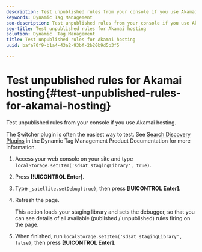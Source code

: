 ```yaml
---
description: Test unpublished rules from your console if you use Akamai hosting.
keywords: Dynamic Tag Management
seo-description: Test unpublished rules from your console if you use Akamai hosting.
seo-title: Test unpublished rules for Akamai hosting
solution: Dynamic  Tag Management
title: Test unpublished rules for Akamai hosting
uuid: bafa70f9-b1a4-43a2-93bf-2b20b9d5b3f5

---
```


# Test unpublished rules for Akamai hosting{#test-unpublished-rules-for-akamai-hosting}

Test unpublished rules from your console if you use Akamai hosting.

The Switcher plugin is often the easiest way to test. See [Search Discovery Plugins](https://docs.adobe.com/content/help/en/dtm/using/resources/plugins/search-discovery-plugins.html) in the Dynamic Tag Management Product Documentation for more information. 

1. Access your web console on your site and type `localStorage.setItem('sdsat_stagingLibrary', true)`.
1. Press **[!UICONTROL Enter]**.
1. Type `_satellite.setDebug(true)`, then press **[!UICONTROL Enter]**.
1. Refresh the page.

   This action loads your staging library and sets the debugger, so that you can see details of all available (published / unpublished) rules firing on the page. 
1. When finished, run `localStorage.setItem('sdsat_stagingLibrary', false)`, then press **[!UICONTROL Enter]**.
